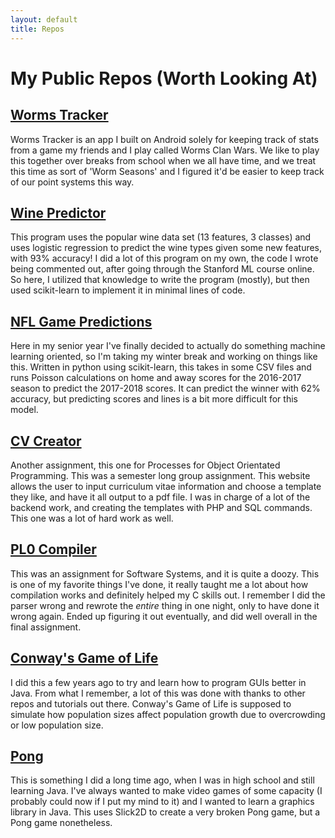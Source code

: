 ```yaml
---
layout: default
title: Repos
---
```


# My Public Repos (Worth Looking At)

## [Worms Tracker](https://github.com/jpollmann102/Worms-Tracker)

Worms Tracker is an app I built on Android solely for keeping track of stats from a game my friends and I play called Worms Clan Wars. We like to play this together over breaks from school when we all have time, and we treat this time as sort of 'Worm Seasons' and I figured it'd be easier to keep track of our point systems this way.

## [Wine Predictor](https://github.com/jpollmann102/wine-predictor)

This program uses the popular wine data set (13 features, 3 classes) and uses logistic regression to predict the wine types given some new features, with 93% accuracy! I did a lot of this program on my own, the code I wrote being commented out, after going through the Stanford ML course online. So here, I utilized that knowledge to write the program (mostly), but then used scikit-learn to implement it in minimal lines of code.

## [NFL Game Predictions](https://github.com/jpollmann102/sports-predictions)

Here in my senior year I've finally decided to actually do something machine learning oriented, so I'm taking my winter break and working on things like this. Written in python using scikit-learn, this takes in some CSV files and runs Poisson calculations on home and away scores for the 2016-2017 season to predict the 2017-2018 scores. It can predict the winner with 62% accuracy, but predicting scores and lines is a bit more difficult for this model.

## [CV Creator](https://github.com/GearTech0/CV-Creator)

Another assignment, this one for Processes for Object Orientated Programming. This was a semester long group assignment. This website allows the user to input curriculum vitae information and choose a template they like, and have it all output to a pdf file. I was in charge of a lot of the backend work, and creating the templates with PHP and SQL commands. This one was a lot of hard work as well.

## [PL0 Compiler](https://github.com/jpollmann102/PL0-Compiler)

This was an assignment for Software Systems, and it is quite a doozy. This is one of my favorite things I've done, it really taught me a lot about how compilation works and definitely helped my C skills out. I remember I did the parser wrong and rewrote the _entire_ thing in one night, only to have done it wrong again. Ended up figuring it out eventually, and did well overall in the final assignment.

## [Conway's Game of Life](https://github.com/jpollmann102/Conway-Game-of-Life)

I did this a few years ago to try and learn how to program GUIs better in Java. From what I remember, a lot of this was done with thanks to other repos and tutorials out there. Conway's Game of Life is supposed to simulate how population sizes affect population growth due to overcrowding or low population size.

## [Pong](https://github.com/jpollmann102/Pong)

This is something I did a long time ago, when I was in high school and still learning Java. I've always wanted to make video games of some capacity (I probably could now if I put my mind to it) and I wanted to learn a graphics library in Java. This uses Slick2D to create a very broken Pong game, but a Pong game nonetheless.

